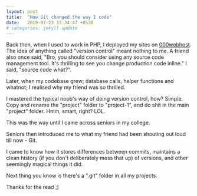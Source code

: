 ```yaml
---
layout: post
title:  "How Git changed the way I code"
date:   2019-07-23 17:34:47 +0530
# categories: jekyll update
---
```


Back then, when I used to work in PHP, I deployed my sites on [000webhost](http://000webhost.com).
The idea of anything called "version control" meant nothing to me.
A friend also once said, "Bro, you should consider using any source code management tool. It's thrilling
to see you change production code inline."
I said, "source code what?".

Later, when my codebase grew; database calls, helper functions and whatnot; I realised why my friend was so
thrilled.

I mastered the typical noob's way of doing version control, how? Simple. Copy and rename the "project" folder
to "project-1", and do shit in the main "project" folder. Hmm, smart, right? LOL.

This was the way until I came across seniors in my college.

Seniors then introduced me to what my friend had been shouting out loud till now - Git.

I came to know how it stores differences between commits, maintains a clean history (if you don't
deliberately mess that up) of versions, and other seemingly magical things it did.

Next thing you know is there's a ".git" folder in all my projects.


Thanks for the read ;)
